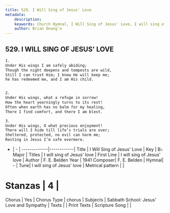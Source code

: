 ```yaml
---
title: 529. I Will Sing of Jesus' Love
metadata:
    description: 
    keywords: Church Hymnal, I Will Sing of Jesus' Love, I will sing of Jesus&#039; love , I will sing of Jesus' love
    author: Brian Onang'o
---
```



## 529. I WILL SING OF JESUS' LOVE

```txt
1.
Under His wings I am safely abiding;
Though the night deepens and tempests are wild,
Still I can trust Him; I know He will keep me;
he has redeemed me, and I am His child.


2.
Under His wings, what a refuge in sorrow!
How the heart yearningly turns to its rest!
Often when earth has no balm for my healing,
There I find comfort, and there I am blest.

3.
Under His wings, O what precious enjoyment!
There will I hide till life’s trials are over;
Sheltered, protected, no evil can harm me;
Resting in Jesus I’m safe evermore.
```

- |   -  |
-------------|------------|
Title | I Will Sing of Jesus' Love |
Key | B♭ Major |
Titles | I will sing of Jesus' love |
First Line | I will sing of Jesus&#039; love  |
Author | F. E. Belden
Year | 1941
Composer| F. E. Belden |
Hymnal|  - |
Tune| I will sing of Jesus&#039; love |
Metrical pattern | |
# Stanzas | 4 |
Chorus | Yes |
Chorus Type | chorus |
Subjects | Sabbath School: Jesus' Love and Sympathy |
Texts |  |
Print Texts | 
Scripture Song |  |
  
